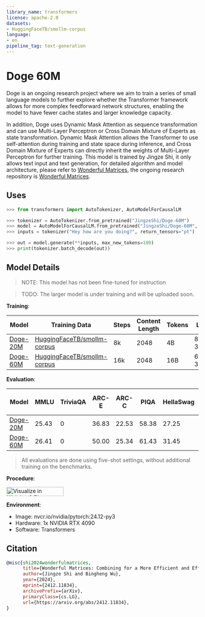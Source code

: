 ```yaml
---
library_name: transformers
license: apache-2.0
datasets:
- HuggingFaceTB/smollm-corpus
language:
- en
pipeline_tag: text-generation
---
```



# **Doge 60M**

Doge is an ongoing research project where we aim to train a series of small language models to further explore whether the Transformer framework allows for more complex feedforward network structures, enabling the model to have fewer cache states and larger knowledge capacity.

In addition, Doge uses Dynamic Mask Attention as sequence transformation and can use Multi-Layer Perceptron or Cross Domain Mixture of Experts as state transformation. Dynamic Mask Attention allows the Transformer to use self-attention during training and state space during inference, and Cross Domain Mixture of Experts can directly inherit the weights of Multi-Layer Perceptron for further training. This model is trained by Jingze Shi, it only allows text input and text generation, for detailed algorithm and model architecture, please refer to [Wonderful Matrices](https://arxiv.org/abs/2412.11834), the ongoing research repository is [Wonderful Matrices](https://github.com/LoserCheems/WonderfulMatrices).


## Uses

```python
>>> from transformers import AutoTokenizer, AutoModelForCausalLM

>>> tokenizer = AutoTokenizer.from_pretrained("JingzeShi/Doge-60M")
>>> model = AutoModelForCausalLM.from_pretrained("JingzeShi/Doge-60M", trust_remote_code=True)
>>> inputs = tokenizer("Hey how are you doing?", return_tensors="pt")

>>> out = model.generate(**inputs, max_new_tokens=100)
>>> print(tokenizer.batch_decode(out))
```


## Model Details

> NOTE: This model has not been fine-tuned for instruction

> TODO: The larger model is under training and will be uploaded soon.

**Training**:

| Model | Training Data | Steps | Content Length | Tokens | LR | Batch Size | Precision |
|---|---|---|---|---|---|---|---|
| [Doge-20M](https://huggingface.co/JingzeShi/Doge-20M) | [HuggingFaceTB/smollm-corpus](https://huggingface.co/datasets/HuggingFaceTB/smollm-corpus) | 8k  | 2048 | 4B | 8e-3 | 0.5M | bfloat16 |
| [Doge-60M](https://huggingface.co/JingzeShi/Doge-60M) | [HuggingFaceTB/smollm-corpus](https://huggingface.co/datasets/HuggingFaceTB/smollm-corpus) | 16k  | 2048 | 16B | 6e-3 | 1M | bfloat16 |

**Evaluation**:

| Model | MMLU | TriviaQA | ARC-E | ARC-C | PIQA | HellaSwag | OBQA | Winogrande | tokens / s on CPU |
|---|---|---|---|---|---|---|---|---|---|
| [Doge-20M](https://huggingface.co/JingzeShi/Doge-20M) | 25.43 | 0 | 36.83 | 22.53 | 58.38 | 27.25 | 25.60 | 50.20 | 142 |
| [Doge-60M](https://huggingface.co/JingzeShi/Doge-60M) | 26.41 | 0 | 50.00 | 25.34 | 61.43 | 31.45 | 28.00 | 49.64 | 62 |

> All evaluations are done using five-shot settings, without additional training on the benchmarks.

**Procedure**:

[<img src="https://raw.githubusercontent.com/wandb/assets/main/wandb-github-badge-28.svg" alt="Visualize in Weights & Biases" width="150" height="24"/>](https://wandb.ai/loser_cheems/huggingface/runs/ydynuvfz) 


**Environment**:

- Image: nvcr.io/nvidia/pytorch:24.12-py3
- Hardware: 1x NVIDIA RTX 4090
- Software: Transformers


## Citation

```bibtex
@misc{shi2024wonderfulmatrices,
      title={Wonderful Matrices: Combining for a More Efficient and Effective Foundation Model Architecture}, 
      author={Jingze Shi and Bingheng Wu},
      year={2024},
      eprint={2412.11834},
      archivePrefix={arXiv},
      primaryClass={cs.LG},
      url={https://arxiv.org/abs/2412.11834}, 
}
```